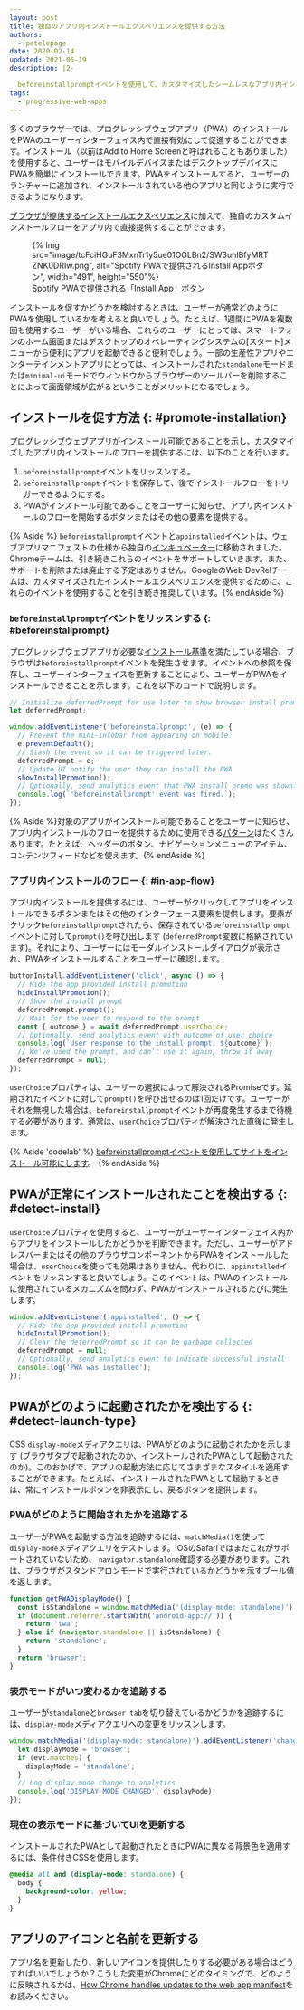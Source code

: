 ```yaml
---
layout: post
title: 独自のアプリ内インストールエクスペリエンスを提供する方法
authors:
  - petelepage
date: 2020-02-14
updated: 2021-05-19
description: |2-

  beforeinstallpromptイベントを使用して、カスタマイズしたシームレスなアプリ内インストールエクスペリエンスをユーザーに提供します。
tags:
  - progressive-web-apps
---
```


多くのブラウザーでは、プログレッシブウェブアプリ（PWA）のインストールをPWAのユーザーインターフェイス内で直接有効にして促進することができます。インストール（以前はAdd to Home Screenと呼ばれることもありました）を使用すると、ユーザーはモバイルデバイスまたはデスクトップデバイスにPWAを簡単にインストールできます。PWAをインストールすると、ユーザーのランチャーに追加され、インストールされている他のアプリと同じように実行できるようになります。

[ブラウザが提供するインストールエクスペリエンス](/promote-install/#browser-promotion)に加えて、独自のカスタムインストールフローをアプリ内で直接提供することができます。

<figure data-float="right">{% Img src="image/tcFciHGuF3MxnTr1y5ue01OGLBn2/SW3unIBfyMRTZNK0DRIw.png", alt="Spotify PWAで提供されるInstall Appボタン", width="491", height="550"%}<figcaption> Spotify PWAで提供される「Install App」ボタン</figcaption></figure>

インストールを促すかどうかを検討するときは、ユーザーが通常どのようにPWAを使用しているかを考えると良いでしょう。たとえば、1週間にPWAを複数回も使用するユーザーがいる場合、これらのユーザーにとっては、スマートフォンのホーム画面またはデスクトップのオペレーティングシステムの[スタート]メニューから便利にアプリを起動できると便利でしょう。一部の生産性アプリやエンターテインメントアプリにとっては、インストールされた`standalone`モードまたは`minimal-ui`モードでウィンドウからブラウザーのツールバーを削除することによって画面領域が広がるということがメリットになるでしょう。

<div class="w-clearfix"></div>

## インストールを促す方法 {: #promote-installation}

プログレッシブウェブアプリがインストール可能であることを示し、カスタマイズしたアプリ内インストールのフローを提供するには、以下のことを行います。

1. `beforeinstallprompt`イベントをリッスンする。
2. `beforeinstallprompt`イベントを保存して、後でインストールフローをトリガーできるようにする。
3. PWAがインストール可能であることをユーザーに知らせ、アプリ内インストールのフローを開始するボタンまたはその他の要素を提供する。

{% Aside %} `beforeinstallprompt`イベントと`appinstalled`イベントは、ウェブアプリマニフェストの仕様から独自の[インキュベーター](https://github.com/WICG/beforeinstallprompt)に移動されました。Chromeチームは、引き続きこれらのイベントをサポートしていきます。また、サポートを削除または廃止する予定はありません。GoogleのWeb DevRelチームは、カスタマイズされたインストールエクスペリエンスを提供するために、これらのイベントを使用することを引き続き推奨しています。{% endAside %}

### `beforeinstallprompt`イベントをリッスンする {: #beforeinstallprompt}

プログレッシブウェブアプリが必要な[インストール基準](/install-criteria/)を満たしている場合、ブラウザは`beforeinstallprompt`イベントを発生させます。イベントへの参照を保存し、ユーザーインターフェイスを更新することにより、ユーザーがPWAをインストールできることを示します。これを以下のコードで説明します。

```js
// Initialize deferredPrompt for use later to show browser install prompt.
let deferredPrompt;

window.addEventListener('beforeinstallprompt', (e) => {
  // Prevent the mini-infobar from appearing on mobile
  e.preventDefault();
  // Stash the event so it can be triggered later.
  deferredPrompt = e;
  // Update UI notify the user they can install the PWA
  showInstallPromotion();
  // Optionally, send analytics event that PWA install promo was shown.
  console.log(`'beforeinstallprompt' event was fired.`);
});
```

{% Aside %}対象のアプリがインストール可能であることをユーザーに知らせ、アプリ内インストールのフローを提供するために使用できる[パターン](/promote-install/)はたくさんあります。たとえば、ヘッダーのボタン、ナビゲーションメニューのアイテム、コンテンツフィードなどを使えます。{% endAside %}

### アプリ内インストールのフロー {: #in-app-flow}

アプリ内インストールを提供するには、ユーザーがクリックしてアプリをインストールできるボタンまたはその他のインターフェース要素を提供します。要素がクリック`beforeinstallprompt`されたら、保存されている`beforeinstallprompt`イベントに対して`prompt()`を呼び出します (`deferredPrompt`変数に格納されています)。それにより、ユーザーにはモーダルインストールダイアログが表示され、PWAをインストールすることをユーザーに確認します。

```js
buttonInstall.addEventListener('click', async () => {
  // Hide the app provided install promotion
  hideInstallPromotion();
  // Show the install prompt
  deferredPrompt.prompt();
  // Wait for the user to respond to the prompt
  const { outcome } = await deferredPrompt.userChoice;
  // Optionally, send analytics event with outcome of user choice
  console.log(`User response to the install prompt: ${outcome}`);
  // We've used the prompt, and can't use it again, throw it away
  deferredPrompt = null;
});
```

`userChoice`プロパティは、ユーザーの選択によって解決されるPromiseです。延期されたイベントに対して`prompt()`を呼び出せるのは1回だけです。ユーザーがそれを無視した場合は、`beforeinstallprompt`イベントが再度発生するまで待機する必要があります。通常は、`userChoice`プロパティが解決された直後に発生します。

{% Aside 'codelab' %} [beforeinstallpromptイベントを使用してサイトをインストール可能にします](/codelab-make-installable)。 {% endAside %}

## PWAが正常にインストールされたことを検出する {: #detect-install}

`userChoice`プロパティを使用すると、ユーザーがユーザーインターフェイス内からアプリをインストールしたかどうかを判断できます。ただし、ユーザーがアドレスバーまたはその他のブラウザコンポーネントからPWAをインストールした場合は、`userChoice`を使っても効果はありません。代わりに、`appinstalled`イベントをリッスンすると良いでしょう。このイベントは、PWAのインストールに使用されているメカニズムを問わず、PWAがインストールされるたびに発生します。

```js
window.addEventListener('appinstalled', () => {
  // Hide the app-provided install promotion
  hideInstallPromotion();
  // Clear the deferredPrompt so it can be garbage collected
  deferredPrompt = null;
  // Optionally, send analytics event to indicate successful install
  console.log('PWA was installed');
});
```

## PWAがどのように起動されたかを検出する {: #detect-launch-type}

CSS `display-mode`メディアクエリは、PWAがどのように起動されたかを示します (ブラウザタブで起動されたのか、インストールされたPWAとして起動されたのか)。このおかげで、アプリの起動方法に応じてさまざまなスタイルを適用することができます。たとえば、インストールされたPWAとして起動するときは、常にインストールボタンを非表示にし、戻るボタンを提供します。

### PWAがどのように開始されたかを追跡する

ユーザーがPWAを起動する方法を追跡するには、`matchMedia()`を使って`display-mode`メディアクエリをテストします。iOSのSafariではまだこれがサポートされていないため、 `navigator.standalone`確認する必要があります。これは、ブラウザがスタンドアロンモードで実行されているかどうかを示すブール値を返します。

```js
function getPWADisplayMode() {
  const isStandalone = window.matchMedia('(display-mode: standalone)').matches;
  if (document.referrer.startsWith('android-app://')) {
    return 'twa';
  } else if (navigator.standalone || isStandalone) {
    return 'standalone';
  }
  return 'browser';
}
```

### 表示モードがいつ変わるかを追跡する

ユーザーが`standalone`と`browser tab`を切り替えているかどうかを追跡するには、`display-mode`メディアクエリへの変更をリッスンします。

```js
window.matchMedia('(display-mode: standalone)').addEventListener('change', (evt) => {
  let displayMode = 'browser';
  if (evt.matches) {
    displayMode = 'standalone';
  }
  // Log display mode change to analytics
  console.log('DISPLAY_MODE_CHANGED', displayMode);
});
```

### 現在の表示モードに基づいてUIを更新する

インストールされたPWAとして起動されたときにPWAに異なる背景色を適用するには、条件付きCSSを使用します。

```css
@media all and (display-mode: standalone) {
  body {
    background-color: yellow;
  }
}
```

## アプリのアイコンと名前を更新する

アプリ名を更新したり、新しいアイコンを提供したりする必要がある場合はどうすればいいでしょうか？こうした変更がChromeにどのタイミングで、どのように反映されるかは、[How Chrome handles updates to the web app manifest](/manifest-updates/)をお読みください。
